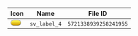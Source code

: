 | Icon | Name | File ID |
| ---  | ---  | ---     |
| ![](sv_label_4.png) | `sv_label_4` | `5721338939258241955` |
